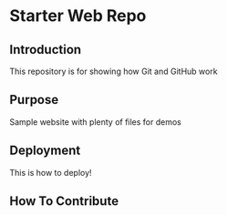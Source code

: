# Starter Web Repo

## Introduction

This repository is for showing how Git and GitHub work

## Purpose

Sample website with plenty of files for demos

## Deployment

This is how to deploy!

## How To Contribute
